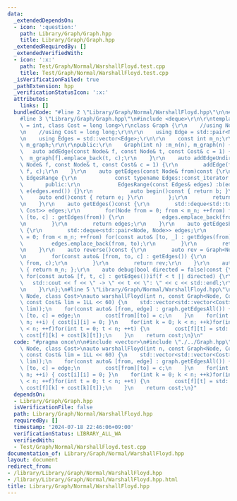 ```yaml
---
data:
  _extendedDependsOn:
  - icon: ':question:'
    path: Library/Graph/Graph.hpp
    title: Library/Graph/Graph.hpp
  _extendedRequiredBy: []
  _extendedVerifiedWith:
  - icon: ':x:'
    path: Test/Graph/Normal/WarshallFloyd.test.cpp
    title: Test/Graph/Normal/WarshallFloyd.test.cpp
  _isVerificationFailed: true
  _pathExtension: hpp
  _verificationStatusIcon: ':x:'
  attributes:
    links: []
  bundledCode: "#line 2 \"Library/Graph/Normal/WarshallFloyd.hpp\"\n\n#include <vector>\n\
    #line 3 \"Library/Graph/Graph.hpp\"\n#include <deque>\r\n\r\ntemplate<class Node\
    \ = int, class Cost = long long>\r\nclass Graph {\r\n    //using Node = int;\r\
    \n    //using Cost = long long;\r\n\r\n    using Edge = std::pair<Node, Cost>;\r\
    \n    using Edges = std::vector<Edge>;\r\n\r\n    const int m_n;\r\n    std::vector<Edges>\
    \ m_graph;\r\n\r\npublic:\r\n    Graph(int n) :m_n(n), m_graph(n) {}\r\n\r\n \
    \   auto addEdge(const Node& f, const Node& t, const Cost& c = 1) {\r\n      \
    \  m_graph[f].emplace_back(t, c);\r\n    }\r\n    auto addEdgeUndirected(const\
    \ Node& f, const Node& t, const Cost& c = 1) {\r\n        addEdge(f, t, c); addEdge(t,\
    \ f, c);\r\n    }\r\n    auto getEdges(const Node& from)const {\r\n        class\
    \ EdgesRange {\r\n            const typename Edges::const_iterator b, e;\r\n \
    \       public:\r\n            EdgesRange(const Edges& edges) :b(edges.begin()),\
    \ e(edges.end()) {}\r\n            auto begin()const { return b; }\r\n       \
    \     auto end()const { return e; }\r\n        };\r\n        return EdgesRange(m_graph[from]);\r\
    \n    }\r\n    auto getEdges()const {\r\n        std::deque<std::tuple<Node, Node,\
    \ Cost>> edges;\r\n        for(Node from = 0; from < m_n; ++from) for(const auto&\
    \ [to, c] : getEdges(from)) {\r\n            edges.emplace_back(from, to, c);\r\
    \n        }\r\n        return edges;\r\n    }\r\n    auto getEdgesExcludeCost()const\
    \ {\r\n        std::deque<std::pair<Node, Node>> edges;\r\n        for(Node from\
    \ = 0; from < m_n; ++from) for(const auto& [to, _] : getEdges(from)) {\r\n   \
    \         edges.emplace_back(from, to);\r\n        }\r\n        return edges;\r\
    \n    }\r\n    auto reverse()const {\r\n        auto rev = Graph<Node, Cost>(m_n);\r\
    \n        for(const auto& [from, to, c] : getEdges()) {\r\n            rev.addEdge(to,\
    \ from, c);\r\n        }\r\n        return rev;\r\n    }\r\n    auto size()const\
    \ { return m_n; };\r\n    auto debug(bool directed = false)const {\r\n       \
    \ for(const auto& [f, t, c] : getEdges())if(f < t || directed) {\r\n         \
    \   std::cout << f << \" -> \" << t << \": \" << c << std::endl;\r\n        }\r\
    \n    }\r\n};\n#line 5 \"Library/Graph/Normal/WarshallFloyd.hpp\"\n\ntemplate<class\
    \ Node, class Cost>\nauto warshallFloyd(int n, const Graph<Node, Cost>& graph,\
    \ const Cost& lim = 1LL << 60) {\n    std::vector<std::vector<Cost>> cost(n, std::vector<Cost>(n,\
    \ lim));\n    for(const auto& [from, edge] : graph.getEdgesAll()) {\n        auto\
    \ [to, c] = edge;\n        cost[from][to] = c;\n    }\n    for(int i = 0; i <\
    \ n; ++i) { cost[i][i] = 0; }\n    for(int k = 0; k < n; ++k)for(int f = 0; f\
    \ < n; ++f)for(int t = 0; t < n; ++t) {\n        cost[f][t] = std::min(cost[f][t],\
    \ cost[f][k] + cost[k][t]);\n    }\n    return cost;\n}\n"
  code: "#pragma once\n\n#include <vector>\n#include \"./../Graph.hpp\"\n\ntemplate<class\
    \ Node, class Cost>\nauto warshallFloyd(int n, const Graph<Node, Cost>& graph,\
    \ const Cost& lim = 1LL << 60) {\n    std::vector<std::vector<Cost>> cost(n, std::vector<Cost>(n,\
    \ lim));\n    for(const auto& [from, edge] : graph.getEdgesAll()) {\n        auto\
    \ [to, c] = edge;\n        cost[from][to] = c;\n    }\n    for(int i = 0; i <\
    \ n; ++i) { cost[i][i] = 0; }\n    for(int k = 0; k < n; ++k)for(int f = 0; f\
    \ < n; ++f)for(int t = 0; t < n; ++t) {\n        cost[f][t] = std::min(cost[f][t],\
    \ cost[f][k] + cost[k][t]);\n    }\n    return cost;\n}"
  dependsOn:
  - Library/Graph/Graph.hpp
  isVerificationFile: false
  path: Library/Graph/Normal/WarshallFloyd.hpp
  requiredBy: []
  timestamp: '2024-07-18 22:46:06+09:00'
  verificationStatus: LIBRARY_ALL_WA
  verifiedWith:
  - Test/Graph/Normal/WarshallFloyd.test.cpp
documentation_of: Library/Graph/Normal/WarshallFloyd.hpp
layout: document
redirect_from:
- /library/Library/Graph/Normal/WarshallFloyd.hpp
- /library/Library/Graph/Normal/WarshallFloyd.hpp.html
title: Library/Graph/Normal/WarshallFloyd.hpp
---
```

